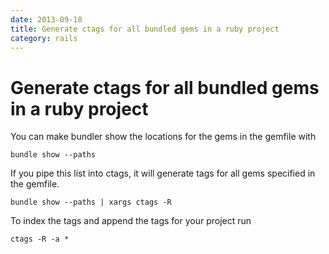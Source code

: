 ```yaml
---
date: 2013-09-18
title: Generate ctags for all bundled gems in a ruby project
category: rails
---
```

# Generate ctags for all bundled gems in a ruby project

You can make bundler show the locations for the gems in the gemfile with

`bundle show --paths`

If you pipe this list into ctags, it will generate tags for all gems specified in the gemfile.

`bundle show --paths | xargs ctags -R`

To index the tags and append the tags for your project run

`ctags -R -a *`
